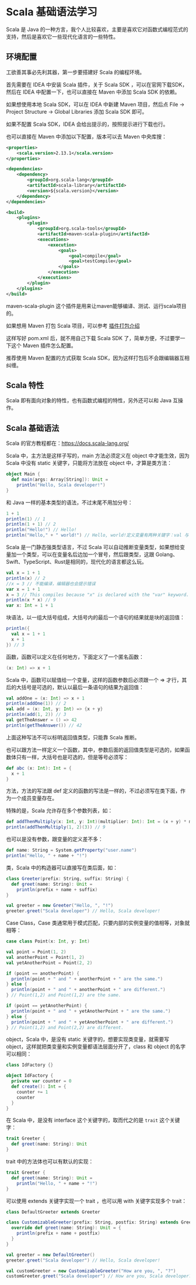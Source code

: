 # Scala 基础语法学习

Scala 是 Java 的一种方言，我个人比较喜欢，主要是喜欢它对函数式编程范式的支持，然后是喜欢它一些现代化语言的一些特性。

## 环境配置

工欲善其事必先利其器，第一步要搭建好 Scala 的编程环境。

首先需要在 IDEA 中安装 Scala 插件，关于 Scala SDK ，可以在官网下载SDK，然后在 IDEA 中配置一下，也可以直接在 Maven 中添加 Scala SDK 的依赖。

如果想使用本地 Scala SDK，可以在 IDEA 中新建 Maven 项目，然后点 File -> Project Structure -> Global Libraries 添加 Scala SDK 即可。

如果不配置 Scala SDK，IDEA 会给出提示的，按照提示进行下载也行。

也可以直接在 Maven 中添加以下配置，版本可以去 Maven 中央库搜：

```xml
<properties>
    <scala.version>2.13.1</scala.version>
</properties>

<dependencies>
    <dependency>
        <groupId>org.scala-lang</groupId>
        <artifactId>scala-library</artifactId>
        <version>${scala.version}</version>
    </dependency>
</dependencies>

<build>
    <plugins>
        <plugin>
            <groupId>org.scala-tools</groupId>
            <artifactId>maven-scala-plugin</artifactId>
            <executions>
                <execution>
                    <goals>
                        <goal>compile</goal>
                        <goal>testCompile</goal>
                    </goals>
                </execution>
            </executions>
        </plugin>
    </plugins>
</build>
```

maven-scala-plugin 这个插件是用来让maven能够编译、测试、运行scala项目的。

如果想用 Maven 打包 Scala 项目，可以参考 [插件打包介绍](https://davidb.github.io/scala-maven-plugin/example_java.html)

这样写好 pom.xml 后，就不用自己下载 Scala SDK 了，简单方便，不过要学一下这个 Maven 插件怎么配置。

推荐使用 Maven 配置的方式获取 Scala SDK，因为这样打包后不会跟编辑器互相纠缠。

## Scala 特性

Scala 即有面向对象的特性，也有函数式编程的特性，另外还可以和 Java 互操作。

## Scala 基础语法

Scala 的官方教程都在：https://docs.scala-lang.org/

Scala 中，主方法是这样子写的，main 方法必须定义在 object 中才能生效，因为 Scala 中没有 static 关键字，只能将方法放在 object 中，才算是类方法：

```scala
object Main {
  def main(args: Array[String]): Unit =
    println("Hello, Scala developer!")
}
```

和 Java 一样的基本类型的语法，不过末尾不用加分号：

```scala
1 + 1
println(1) // 1
println(1 + 1) // 2
println("Hello!") // Hello!
println("Hello," + " world!") // Hello, world!定义变量有两种关键字：val 与 var ，val 定义的关键字不可变，相当于其他语言中的 final ，不可变对线程安全有很大帮助。
```

Scala 是一门静态强类型语言，不过 Scala 可以自动推断变量类型，如果想给变量加一个类型，可以在变量名后边加一个冒号，然后跟类型，这跟 Golang、Swift、TypeScript、Rust是相同的，现代化的语言都这么玩。

```scala
val x = 1 + 1
println(x) // 2
//x = 3 // 不能编译，编辑器也会提示错误
var x = 1 + 1
x = 3 // This compiles because "x" is declared with the "var" keyword.
println(x * x) // 9
var x: Int = 1 + 1
```

块语法，以一组大括号组成，大括号内的最后一个语句的结果就是块的返回值：

```scala
println({
  val x = 1 + 1
  x + 1
}) // 3
```

函数，函数可以定义在任何地方，下面定义了一个匿名函数：

```scala
(x: Int) => x + 1
```

Scala 中，函数可以赋值给一个变量，这样的函数参数后必须跟一个 => 才行，其后的大括号是可选的，默认以最后一条语句的结果为返回值：

```scala
val addOne = (x: Int) => x + 1
println(addOne(1)) // 2
val add = (x: Int, y: Int) => {x + y}
println(add(1, 2)) // 3
val getTheAnswer = () => 42
println(getTheAnswer()) // 42
```

上面这种写法不可以标明返回值类型，只能靠 Scala 推断。

也可以跟方法一样定义一个函数，其中，参数后面的返回值类型是可选的，如果函数体只有一样，大括号也是可选的，但是等号必须写：

```scala
def abc (x: Int): Int = {
  x + 1
}
```

方法，方法的写法跟 def 定义的函数的写法是一样的，不过必须写在类下面，作为一个成员变量存在。

特殊的是，Scala 允许存在多个参数列表，如：

```scala
def addThenMultiply(x: Int, y: Int)(multiplier: Int): Int = (x + y) * multiplier
println(addThenMultiply(1, 2)(3)) // 9
```

也可以是没有参数，跟变量的定义差不多：

```scala
def name: String = System.getProperty("user.name")
println("Hello, " + name + "!")
```

类，Scala 中的构造器可以直接写在类后面，如：

```scala
class Greeter(prefix: String, suffix: String) {
  def greet(name: String): Unit =
    println(prefix + name + suffix)
}

val greeter = new Greeter("Hello, ", "!")
greeter.greet("Scala developer") // Hello, Scala developer!
```

Case Class，Case 类通常用于模式匹配，只要内部的实例变量的值相等，对象就相等：

```scala
case class Point(x: Int, y: Int)

val point = Point(1, 2)
val anotherPoint = Point(1, 2)
val yetAnotherPoint = Point(2, 2)

if (point == anotherPoint) {
  println(point + " and " + anotherPoint + " are the same.")
} else {
  println(point + " and " + anotherPoint + " are different.")
} // Point(1,2) and Point(1,2) are the same.

if (point == yetAnotherPoint) {
  println(point + " and " + yetAnotherPoint + " are the same.")
} else {
  println(point + " and " + yetAnotherPoint + " are different.")
} // Point(1,2) and Point(2,2) are different.
```

object，Scala 中，是没有 static 关键字的，想要实现类变量，就需要写 object，这样就把类变量和实例变量都语法层面分开了，class 和 object 的名字可以相同：

```scala
class IdFactory {}

object IdFactory {
  private var counter = 0
  def create(): Int = {
    counter += 1
    counter
  }
}
```

在 Scala 中，是没有 interface 这个关键字的，取而代之的是 `trait` 这个关键字：

```scala
trait Greeter {
  def greet(name: String): Unit
}
```

trait 中的方法体也可以有默认的实现：

```scala
trait Greeter {
  def greet(name: String): Unit =
    println("Hello, " + name + "!")
}
```

可以使用 extends 关键字实现一个 trait ，也可以用 with 关键字实现多个 trait：

```scala
class DefaultGreeter extends Greeter

class CustomizableGreeter(prefix: String, postfix: String) extends Greeter {
  override def greet(name: String): Unit = {
    println(prefix + name + postfix)
  }
}

val greeter = new DefaultGreeter()
greeter.greet("Scala developer") // Hello, Scala developer!

val customGreeter = new CustomizableGreeter("How are you, ", "?")
customGreeter.greet("Scala developer") // How are you, Scala developer?
```

